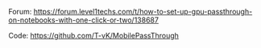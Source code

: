 Forum: https://forum.level1techs.com/t/how-to-set-up-gpu-passthrough-on-notebooks-with-one-click-or-two/138687

Code: https://github.com/T-vK/MobilePassThrough
